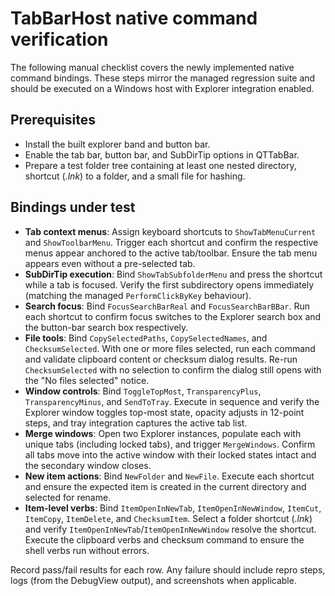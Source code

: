 # TabBarHost native command verification

The following manual checklist covers the newly implemented native command bindings. These steps mirror the managed regression suite and should be executed on a Windows host with Explorer integration enabled.

## Prerequisites
- Install the built explorer band and button bar.
- Enable the tab bar, button bar, and SubDirTip options in QTTabBar.
- Prepare a test folder tree containing at least one nested directory, shortcut (*.lnk*) to a folder, and a small file for hashing.

## Bindings under test
- **Tab context menus**: Assign keyboard shortcuts to `ShowTabMenuCurrent` and `ShowToolbarMenu`. Trigger each shortcut and confirm the respective menus appear anchored to the active tab/toolbar. Ensure the tab menu appears even without a pre-selected tab.
- **SubDirTip execution**: Bind `ShowTabSubfolderMenu` and press the shortcut while a tab is focused. Verify the first subdirectory opens immediately (matching the managed `PerformClickByKey` behaviour).
- **Search focus**: Bind `FocusSearchBarReal` and `FocusSearchBarBBar`. Run each shortcut to confirm focus switches to the Explorer search box and the button-bar search box respectively.
- **File tools**: Bind `CopySelectedPaths`, `CopySelectedNames`, and `ChecksumSelected`. With one or more files selected, run each command and validate clipboard content or checksum dialog results. Re-run `ChecksumSelected` with no selection to confirm the dialog still opens with the "No files selected" notice.
- **Window controls**: Bind `ToggleTopMost`, `TransparencyPlus`, `TransparencyMinus`, and `SendToTray`. Execute in sequence and verify the Explorer window toggles top-most state, opacity adjusts in 12-point steps, and tray integration captures the active tab list.
- **Merge windows**: Open two Explorer instances, populate each with unique tabs (including locked tabs), and trigger `MergeWindows`. Confirm all tabs move into the active window with their locked states intact and the secondary window closes.
- **New item actions**: Bind `NewFolder` and `NewFile`. Execute each shortcut and ensure the expected item is created in the current directory and selected for rename.
- **Item-level verbs**: Bind `ItemOpenInNewTab`, `ItemOpenInNewWindow`, `ItemCut`, `ItemCopy`, `ItemDelete`, and `ChecksumItem`. Select a folder shortcut (*.lnk*) and verify `ItemOpenInNewTab`/`ItemOpenInNewWindow` resolve the shortcut. Execute the clipboard verbs and checksum command to ensure the shell verbs run without errors.

Record pass/fail results for each row. Any failure should include repro steps, logs (from the DebugView output), and screenshots when applicable.
